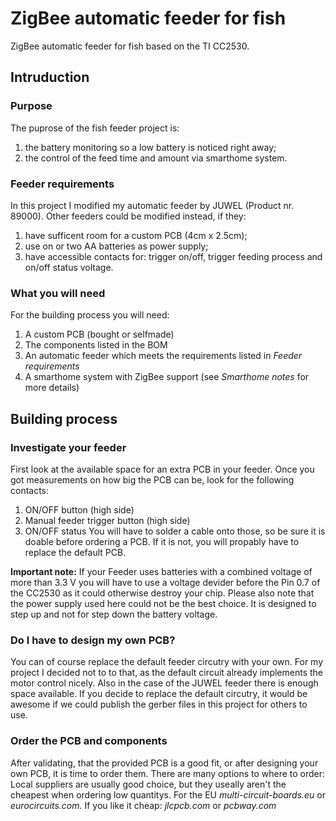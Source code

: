 # ZigBee automatic feeder for fish
ZigBee automatic feeder for fish based on the TI CC2530.


## Intruduction
### Purpose
The puprose of the fish feeder project is:
1. the battery monitoring so a low battery is noticed right away;
2. the control of the feed time and amount via smarthome system.


### Feeder requirements
In this project I modified my automatic feeder by JUWEL (Product nr. 89000).
Other feeders could be modified instead, if they:
1. have sufficent room for a custom PCB (4cm x 2.5cm);
2. use on or two AA batteries as power supply;
3. have accessible contacts for: trigger on/off, trigger feeding process and on/off status voltage.


### What you will need
For the building process you will need:
1. A custom PCB (bought or selfmade)
2. The components listed in the BOM
3. An automatic feeder which meets the requirements listed in _Feeder requirements_
4. A smarthome system with ZigBee support (see _Smarthome notes_ for more details)



## Building process
### Investigate your feeder
First look at the available space for an extra PCB in your feeder.
Once you got measurements on how big the PCB can be, look for the following contacts:
1. ON/OFF button (high side)
2. Manual feeder trigger button (high side)
3. ON/OFF status
You will have to solder a cable onto those, so be sure it is doable before ordering a PCB.
If it is not, you will propably have to replace the default PCB.

**Important note:** If your Feeder uses batteries with a combined voltage of more than 3.3 V you will have to use a voltage devider before the Pin 0.7 of the CC2530 as it could otherwise destroy your chip. Please also note that the power supply used here could not be the best choice. It is designed to step up and not for step down the battery voltage. 



### Do I have to design my own PCB?
You can of course replace the default feeder circutry with your own. For my project I decided not to to that, as the default circuit already implements the motor control nicely. Also in the case of the JUWEL feeder there is enough space available.
If you decide to replace the default circutry, it would be awesome if we could publish the gerber files in this project for others to use. 


### Order the PCB and components
After validating, that the provided PCB is a good fit, or after designing your own PCB, it is time to order them.
There are many options to where to order:
Local suppliers are usually good choice, but they useally aren't the cheapest when ordering low quantitys.
For the EU _multi-circuit-boards.eu_ or _eurocircuits.com._
If you like it cheap: _jlcpcb.com_ or _pcbway.com_
